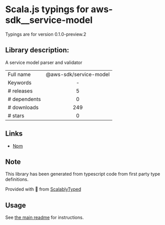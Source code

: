 
# Scala.js typings for aws-sdk__service-model

Typings are for version 0.1.0-preview.2

## Library description:
A service model parser and validator

|                    |                 |
| ------------------ | :-------------: |
| Full name          | @aws-sdk/service-model |
| Keywords           | - |
| # releases         | 5 |
| # dependents       | 0 |
| # downloads        | 249 |
| # stars            | 0 |

## Links
- [Npm](https://www.npmjs.com/package/%40aws-sdk%2Fservice-model)
    


## Note
This library has been generated from typescript code from first party type definitions.

Provided with :purple_heart: from [ScalablyTyped](https://github.com/oyvindberg/ScalablyTyped)

## Usage
See [the main readme](../../readme.md) for instructions.


